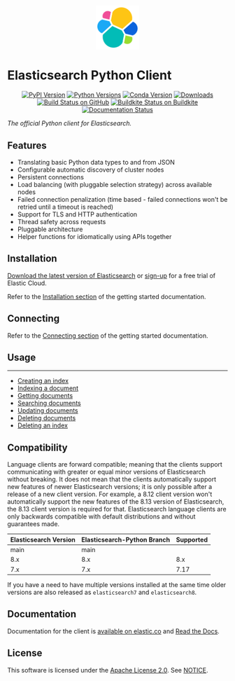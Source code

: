 <p align="center">
    <img src="https://github.com/elastic/elasticsearch-py/raw/main/docs/images/logo-elastic-glyph-color.svg" width="20%" alt="Elastic logo" />
</p>

# Elasticsearch Python Client

<p align="center">
  <a href="https://pypi.org/project/elasticsearch"><img alt="PyPI Version" src="https://img.shields.io/pypi/v/elasticsearch" /></a>
  <a href="https://pypi.org/project/elasticsearch"><img alt="Python Versions" src="https://img.shields.io/pypi/pyversions/elasticsearch" /></a>
  <a href="https://anaconda.org/conda-forge/elasticsearch"><img alt="Conda Version" src="https://img.shields.io/conda/vn/conda-forge/elasticsearch" /></a>
  <a href="https://pepy.tech/project/elasticsearch?versions=*"><img alt="Downloads" src="https://static.pepy.tech/badge/elasticsearch" /></a>
<br/>
  <a href="https://github.com/elastic/elasticsearch-py/actions/workflows/ci.yml?query=workflow%3ACI"><img alt="Build Status on GitHub" src="https://github.com/elastic/elasticsearch-py/workflows/CI/badge.svg" /></a>
  <a href="https://buildkite.com/elastic/elasticsearch-py-integration-tests"><img alt="Buildkite Status on Buildkite" src="https://badge.buildkite.com/68e22afcb2ea8f6dcc20834e3a5b5ab4431beee33d3bd751f3.svg" /></a>
  <a href="https://elasticsearch-py.readthedocs.io"><img alt="Documentation Status" src="https://readthedocs.org/projects/elasticsearch-py/badge/?version=latest" /></a><br>
</p>

*The official Python client for Elasticsearch.*


## Features

* Translating basic Python data types to and from JSON
* Configurable automatic discovery of cluster nodes
* Persistent connections
* Load balancing (with pluggable selection strategy) across available nodes
* Failed connection penalization (time based - failed connections won't be
  retried until a timeout is reached)
* Support for TLS and HTTP authentication
* Thread safety across requests
* Pluggable architecture
* Helper functions for idiomatically using APIs together


## Installation

[Download the latest version of Elasticsearch](https://www.elastic.co/downloads/elasticsearch)
or
[sign-up](https://cloud.elastic.co/registration?elektra=en-ess-sign-up-page)
for a free trial of Elastic Cloud.

Refer to the [Installation section](https://www.elastic.co/guide/en/elasticsearch/client/python-api/current/getting-started-python.html#_installation) 
of the getting started documentation.


## Connecting

Refer to the [Connecting section](https://www.elastic.co/guide/en/elasticsearch/client/python-api/current/getting-started-python.html#_connecting)
of the getting started documentation.


## Usage
-----

* [Creating an index](https://www.elastic.co/guide/en/elasticsearch/client/python-api/current/getting-started-python.html#_creating_an_index)
* [Indexing a document](https://www.elastic.co/guide/en/elasticsearch/client/python-api/current/getting-started-python.html#_indexing_documents)
* [Getting documents](https://www.elastic.co/guide/en/elasticsearch/client/python-api/current/getting-started-python.html#_getting_documents)
* [Searching documents](https://www.elastic.co/guide/en/elasticsearch/client/python-api/current/getting-started-python.html#_searching_documents)
* [Updating documents](https://www.elastic.co/guide/en/elasticsearch/client/python-api/current/getting-started-python.html#_updating_documents)
* [Deleting documents](https://www.elastic.co/guide/en/elasticsearch/client/python-api/current/getting-started-python.html#_deleting_documents)
* [Deleting an index](https://www.elastic.co/guide/en/elasticsearch/client/python-api/current/getting-started-python.html#_deleting_an_index)


## Compatibility

Language clients are forward compatible; meaning that the clients support
communicating with greater or equal minor versions of Elasticsearch without
breaking. It does not mean that the clients automatically support new features
of newer Elasticsearch versions; it is only possible after a release of a new
client version. For example, a 8.12 client version won't automatically support
the new features of the 8.13 version of Elasticsearch, the 8.13 client version
is required for that. Elasticsearch language clients are only backwards
compatible with default distributions and without guarantees made.

| Elasticsearch Version | Elasticsearch-Python Branch | Supported |
| --------------------- | ------------------------ | --------- |
| main                  | main                     |           |
| 8.x                   | 8.x                      | 8.x       |
| 7.x                   | 7.x                      | 7.17      |


If you have a need to have multiple versions installed at the same time older
versions are also released as ``elasticsearch7`` and ``elasticsearch8``.


## Documentation

Documentation for the client is [available on elastic.co] and [Read the Docs].

[available on elastic.co]: https://www.elastic.co/guide/en/elasticsearch/client/python-api/current/index.html
[Read the Docs]: https://elasticsearch-py.readthedocs.io


## License

This software is licensed under the [Apache License 2.0](./LICENSE). See [NOTICE](./NOTICE).

